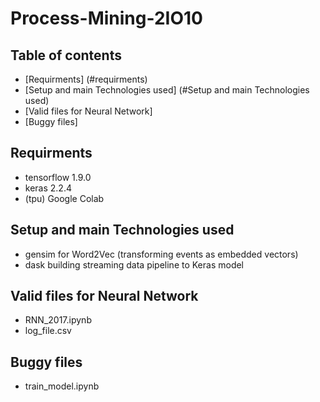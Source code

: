 # Process-Mining-2IO10

## Table of contents
* [Requirments] (#requirments)
* [Setup and main Technologies used] (#Setup and main Technologies used)
* [Valid files for Neural Network]
* [Buggy files]

## Requirments
* tensorflow 1.9.0
* keras 2.2.4
* (tpu) Google Colab

## Setup and main Technologies used
* gensim for Word2Vec (transforming events as embedded vectors)
* dask building streaming data pipeline to Keras model 

## Valid files for Neural Network
* RNN_2017.ipynb
* log_file.csv

## Buggy files
* train_model.ipynb
